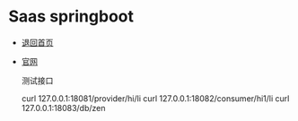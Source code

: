 # Saas springboot

- [退回首页](../README.md)
  
- [官网](https://help.aliyun.com/document_detail/113518.html?spm=a2c4g.11186623.6.583.3d5d3360oynRNT)



    测试接口

    curl 127.0.0.1:18081/provider/hi/li
    curl 127.0.0.1:18082/consumer/hi1/li
    curl 127.0.0.1:18083/db/zen


